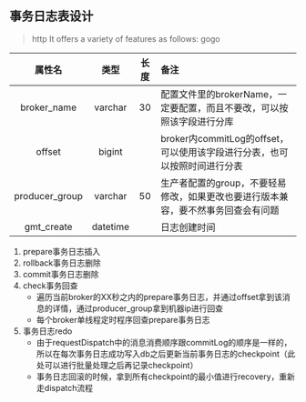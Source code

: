 ## 事务日志表设计
> http
It offers a variety of features as follows:
gogo

| 属性名          | 类型           | 长度      | 备注  |
| :--------------: |:--------------:| :-----:| :-----|
| broker_name    | varchar        | 30   |配置文件里的brokerName，一定要配置，而且不要改，可以按照该字段进行分库|
| offset         | bigint         |      |broker内commitLog的offset，可以使用该字段进行分表，也可以按照时间进行分表|
| producer_group | varchar        |  50  |生产者配置的group，不要轻易修改，如果更改也要进行版本兼容，要不然事务回查会有问题|
| gmt_create     | datetime       |      |日志创建时间|

1. prepare事务日志插入
2. rollback事务日志删除
3. commit事务日志删除
4. check事务回查
	* 遍历当前broker的XX秒之内的prepare事务日志，并通过offset拿到该消息的详情，通过producer_group拿到机器ip进行回查
	* 每个broker单线程定时程序回查prepare事务日志
5. 事务日志redo
	* 由于requestDispatch中的消息消费顺序跟commitLog的顺序是一样的，所以在每次事务日志成功写入db之后更新当前事务日志的checkpoint（此处可以进行批量处理之后再记录checkpoint）
	* 事务日志回滚的时候，拿到所有checkpoint的最小值进行recovery，重新走dispatch流程
